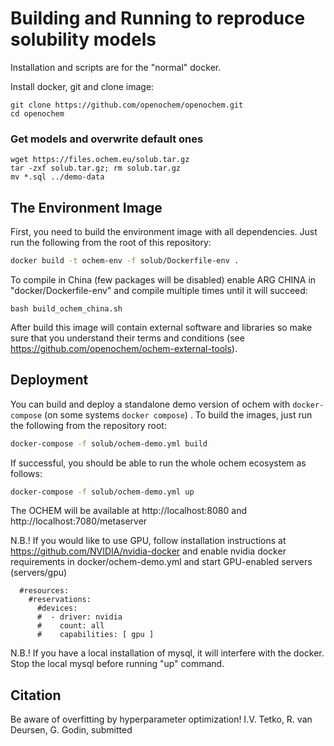 # Building and Running to reproduce solubility models

Installation and scripts are for the "normal" docker. 

Install docker, git and clone image:

```
git clone https://github.com/openochem/openochem.git
cd openochem
```

### Get models and overwrite default ones

```
wget https://files.ochem.eu/solub.tar.gz
tar -zxf solub.tar.gz; rm solub.tar.gz
mv *.sql ../demo-data 
```

## The Environment Image

First, you need to build the environment image with all dependencies. Just run the following from the root of this repository:

```bash
docker build -t ochem-env -f solub/Dockerfile-env .
```

To compile in China (few packages will be disabled) enable ARG CHINA in "docker/Dockerfile-env" and compile multiple times until it will succeed:

```bash build_ochem_china.sh```

After build this image will contain external software and libraries so make sure that you understand their terms and conditions (see https://github.com/openochem/ochem-external-tools).

## Deployment

You can build and deploy a standalone demo version of ochem with `docker-compose` (on some systems `docker compose`) . To build the images, just run the following from the repository root:

```bash
docker-compose -f solub/ochem-demo.yml build
```

If successful, you should be able to run the whole ochem ecosystem as follows:

```bash
docker-compose -f solub/ochem-demo.yml up
```

The OCHEM will be available at http://localhost:8080 and http://localhost:7080/metaserver

N.B.! If you would like to use GPU, follow installation instructions at https://github.com/NVIDIA/nvidia-docker 
and enable  nvidia docker requirements in docker/ochem-demo.yml  and start GPU-enabled servers (servers/gpu)

      #resources:
        #reservations:
          #devices:
          #  - driver: nvidia
          #    count: all
          #    capabilities: [ gpu ]

N.B.! If you have a local installation of mysql, it will interfere with the docker. Stop the local mysql before running "up" command.


## Citation

Be aware of overfitting by hyperparameter optimization! I.V. Tetko, R. van Deursen, G. Godin, submitted



